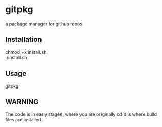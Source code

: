 # gitpkg
a package manager for github repos
<h2>Installation</h2>
  chmod +x install.sh<br>
  ./install.sh
<h2>Usage</h2>
  gitpkg
<h2>WARNING</h2>
The code is in early stages, where you are originally cd'd is where build files are installed.
